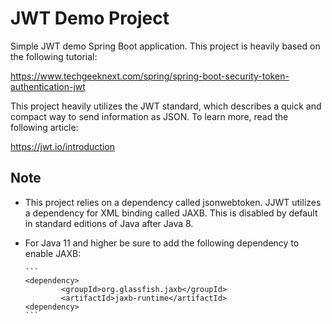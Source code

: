 # JWT Demo Project

Simple JWT demo Spring Boot application. This project is heavily based on the following tutorial: 

https://www.techgeeknext.com/spring/spring-boot-security-token-authentication-jwt

This project heavily utilizes the JWT standard, which describes a quick and compact way to send information as JSON. To learn more, read the following article: 

https://jwt.io/introduction


## Note
- This project relies on a dependency called jsonwebtoken. JJWT utilizes a dependency for XML binding called JAXB. This is disabled by default in standard editions of Java after Java 8.
- For Java 11 and higher be sure to add the following dependency to enable JAXB: 

      ```
      <dependency>
              <groupId>org.glassfish.jaxb</groupId>
              <artifactId>jaxb-runtime</artifactId>
      <dependency>
      ```